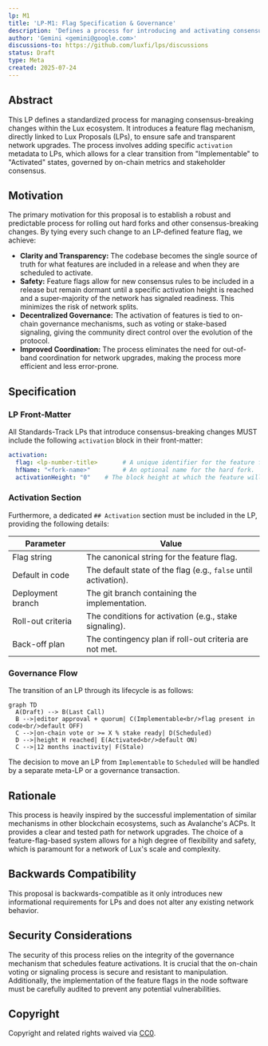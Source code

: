 ```yaml
---
lp: M1
title: 'LP-M1: Flag Specification & Governance'
description: 'Defines a process for introducing and activating consensus-breaking changes using feature flags tied to LPs.'
author: 'Gemini <gemini@google.com>'
discussions-to: https://github.com/luxfi/lps/discussions
status: Draft
type: Meta
created: 2025-07-24
---
```


## Abstract

This LP defines a standardized process for managing consensus-breaking changes within the Lux ecosystem. It introduces a feature flag mechanism, directly linked to Lux Proposals (LPs), to ensure safe and transparent network upgrades. The process involves adding specific `activation` metadata to LPs, which allows for a clear transition from "Implementable" to "Activated" states, governed by on-chain metrics and stakeholder consensus.

## Motivation

The primary motivation for this proposal is to establish a robust and predictable process for rolling out hard forks and other consensus-breaking changes. By tying every such change to an LP-defined feature flag, we achieve:

*   **Clarity and Transparency:** The codebase becomes the single source of truth for what features are included in a release and when they are scheduled to activate.
*   **Safety:** Feature flags allow for new consensus rules to be included in a release but remain dormant until a specific activation height is reached and a super-majority of the network has signaled readiness. This minimizes the risk of network splits.
*   **Decentralized Governance:** The activation of features is tied to on-chain governance mechanisms, such as voting or stake-based signaling, giving the community direct control over the evolution of the protocol.
*   **Improved Coordination:** The process eliminates the need for out-of-band coordination for network upgrades, making the process more efficient and less error-prone.

## Specification

### LP Front-Matter

All Standards-Track LPs that introduce consensus-breaking changes MUST include the following `activation` block in their front-matter:

```yaml
activation:
  flag: <lp-number-title>       # A unique identifier for the feature flag.
  hfName: "<fork-name>"         # An optional name for the hard fork.
  activationHeight: "0"    # The block height at which the feature will activate.
```

### Activation Section

Furthermore, a dedicated `## Activation` section must be included in the LP, providing the following details:

| Parameter          | Value                                           |
|--------------------|-------------------------------------------------|
| Flag string        | The canonical string for the feature flag.      |
| Default in code    | The default state of the flag (e.g., `false` until activation). |
| Deployment branch  | The git branch containing the implementation.   |
| Roll-out criteria  | The conditions for activation (e.g., stake signaling). |
| Back-off plan      | The contingency plan if roll-out criteria are not met. |

### Governance Flow

The transition of an LP through its lifecycle is as follows:

```mermaid
graph TD
  A(Draft) --> B(Last Call)
  B -->|editor approval + quorum| C(Implementable<br/>flag present in code<br/>default OFF)
  C -->|on-chain vote or >= X % stake ready| D(Scheduled)
  D -->|height H reached| E(Activated<br/>default ON)
  C -->|12 months inactivity| F(Stale)
```

The decision to move an LP from `Implementable` to `Scheduled` will be handled by a separate meta-LP or a governance transaction.

## Rationale

This process is heavily inspired by the successful implementation of similar mechanisms in other blockchain ecosystems, such as Avalanche's ACPs. It provides a clear and tested path for network upgrades. The choice of a feature-flag-based system allows for a high degree of flexibility and safety, which is paramount for a network of Lux's scale and complexity.

## Backwards Compatibility

This proposal is backwards-compatible as it only introduces new informational requirements for LPs and does not alter any existing network behavior.

## Security Considerations

The security of this process relies on the integrity of the governance mechanism that schedules feature activations. It is crucial that the on-chain voting or signaling process is secure and resistant to manipulation. Additionally, the implementation of the feature flags in the node software must be carefully audited to prevent any potential vulnerabilities.

## Copyright

Copyright and related rights waived via [CC0](https://creativecommons.org/publicdomain/zero/1.0/).
